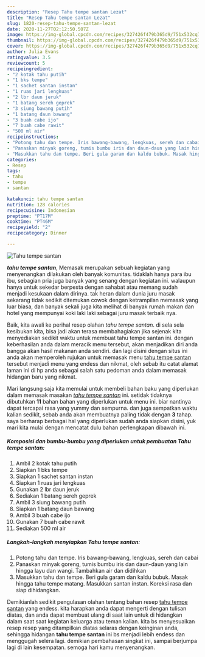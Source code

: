 ```yaml
---
description: "Resep Tahu tempe santan Lezat"
title: "Resep Tahu tempe santan Lezat"
slug: 1820-resep-tahu-tempe-santan-lezat
date: 2020-11-27T02:12:50.507Z
image: https://img-global.cpcdn.com/recipes/327426f479b365d9/751x532cq70/tahu-tempe-santan-foto-resep-utama.jpg
thumbnail: https://img-global.cpcdn.com/recipes/327426f479b365d9/751x532cq70/tahu-tempe-santan-foto-resep-utama.jpg
cover: https://img-global.cpcdn.com/recipes/327426f479b365d9/751x532cq70/tahu-tempe-santan-foto-resep-utama.jpg
author: Julia Evans
ratingvalue: 3.5
reviewcount: 5
recipeingredient:
- "2 kotak tahu putih"
- "1 bks tempe"
- "1 sachet santan instan"
- "1 ruas jari lengkuas"
- "2 lbr daun jeruk"
- "1 batang sereh geprek"
- "3 siung bawang putih"
- "1 batang daun bawang"
- "3 buah cabe ijo"
- "7 buah cabe rawit"
- "500 ml air"
recipeinstructions:
- "Potong tahu dan tempe. Iris bawang-bawang, lengkuas, sereh dan cabai"
- "Panaskan minyak goreng, tumis bumbu iris dan daun-daun yang lain hingga layu dan wangi. Tambahkan air dan didihkan"
- "Masukkan tahu dan tempe. Beri gula garam dan kaldu bubuk. Masak hingga tahu tempe matang. Masukkan santan instan. Koreksi rasa dan siap dihidangkan."
categories:
- Resep
tags:
- tahu
- tempe
- santan

katakunci: tahu tempe santan 
nutrition: 128 calories
recipecuisine: Indonesian
preptime: "PT17M"
cooktime: "PT46M"
recipeyield: "2"
recipecategory: Dinner

---
```



![Tahu tempe santan](https://img-global.cpcdn.com/recipes/327426f479b365d9/751x532cq70/tahu-tempe-santan-foto-resep-utama.jpg)

<b><i>tahu tempe santan</i></b>, Memasak merupakan sebuah kegiatan yang menyenangkan dilakukan oleh banyak komunitas. tidaklah hanya para ibu ibu, sebagian pria juga banyak yang senang dengan kegiatan ini. walaupun hanya untuk sekedar berpesta dengan sahabat atau memang sudah menjadi kesukaan dalam dirinya. tak heran dalam dunia juru masak sekarang tidak sedikit ditemukan cowok dengan ketrampilan memasak yang luar biasa, dan banyak sekali juga kita melihat di banyak rumah makan dan hotel yang mempunyai koki laki laki sebagai juru masak terbaik nya.

Baik, kita awali ke perihal resep olahan <i>tahu tempe santan</i>. di sela sela kesibukan kita, bisa jadi akan terasa membahagiakan jika sejenak kita menyediakan sedikit waktu untuk membuat tahu tempe santan ini. dengan keberhasilan anda dalam meracik menu tersebut, akan menjadikan diri anda bangga akan hasil makanan anda sendiri. dan lagi disini dengan situs ini anda akan memperoleh rujukan untuk memasak menu <u>tahu tempe santan</u> tersebut menjadi menu yang endess dan nikmat, oleh sebab itu catat alamat laman ini di hp anda sebagai salah satu pedoman anda dalam memasak hidangan baru yang nikmat.




Mari langsung saja kita memulai untuk membeli bahan baku yang diperlukan dalam memasak masakan <u><i>tahu tempe santan</i></u> ini. setidak tidaknya dibutuhkan <b>11</b> bahan bahan yang diperlukan untuk menu ini. biar nantinya dapat tercapai rasa yang yummy dan sempurna. dan juga sempatkan waktu kalian sedikit, sebab anda akan membuatnya paling tidak dengan <b>3</b> tahap. saya berharap berbagai hal yang diperlukan sudah anda siapkan disini, yuk mari kita mulai dengan mencatat dulu bahan perlengkapan dibawah ini.

<!--inarticleads1-->

##### Komposisi dan bumbu-bumbu yang diperlukan untuk pembuatan Tahu tempe santan:

1. Ambil 2 kotak tahu putih
1. Siapkan 1 bks tempe
1. Siapkan 1 sachet santan instan
1. Siapkan 1 ruas jari lengkuas
1. Gunakan 2 lbr daun jeruk
1. Sediakan 1 batang sereh geprek
1. Ambil 3 siung bawang putih
1. Siapkan 1 batang daun bawang
1. Ambil 3 buah cabe ijo
1. Gunakan 7 buah cabe rawit
1. Sediakan 500 ml air




<!--inarticleads2-->

##### Langkah-langkah menyiapkan Tahu tempe santan:

1. Potong tahu dan tempe. Iris bawang-bawang, lengkuas, sereh dan cabai
1. Panaskan minyak goreng, tumis bumbu iris dan daun-daun yang lain hingga layu dan wangi. Tambahkan air dan didihkan
1. Masukkan tahu dan tempe. Beri gula garam dan kaldu bubuk. Masak hingga tahu tempe matang. Masukkan santan instan. Koreksi rasa dan siap dihidangkan.




Demikianlah sedikit pengulasan olahan tentang bahan resep <u>tahu tempe santan</u> yang endess. kita harapkan anda dapat mengerti dengan tulisan diatas, dan anda dapat membuat ulang di saat lain untuk di hidangkan dalam saat saat kegiatan keluarga atau teman kalian. kita bs menyesuaikan resep resep yang ditampilkan diatas selaras dengan keinginan anda, sehingga hidangan <b>tahu tempe santan</b> ini bs menjadi lebih endess dan menggugah selera lagi. demikian pembahasan singkat ini, sampai berjumpa lagi di lain kesempatan. semoga hari kamu menyenangkan.
